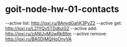 # goit-node-hw-01-contacts

--active list: http://joxi.ru/8AnydGahK3PyZ2
--active get: http://joxi.ru/L21YQv5TDdbzG2
--active add: http://joxi.ru/zANlJyMUwRk86m
--active remove: http://joxi.ru/BA0DjMQHqOnvVA
